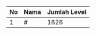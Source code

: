 | No | Nama            | Jumlah Level |
|----|-----------------|--------------|
| 1  | #    |    1626        |
